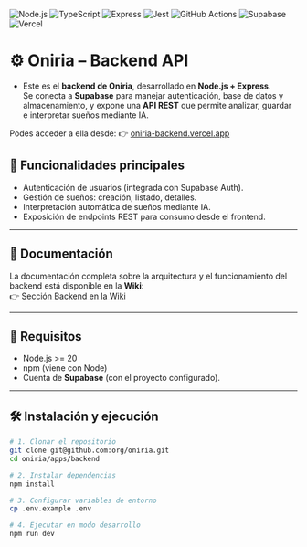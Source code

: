 ![Node.js](https://img.shields.io/badge/Node.js-20.x-green?logo=node.js&logoColor=white)
![TypeScript](https://img.shields.io/badge/TypeScript-5.x-blue?logo=typescript&logoColor=white)
![Express](https://img.shields.io/badge/Express.js-4.x-lightgrey?logo=express&logoColor=black)
![Jest](https://img.shields.io/badge/Jest-29.x-C21325?logo=jest&logoColor=white)
![GitHub Actions](https://img.shields.io/badge/GitHub%20Actions-CI/CD-2088FF?logo=githubactions&logoColor=white)
![Supabase](https://img.shields.io/badge/Supabase-DB-3ECF8E?logo=supabase&logoColor=white)
![Vercel](https://img.shields.io/badge/Vercel-Hosting-black?logo=vercel&logoColor=white)

# ⚙️ Oniria – Backend API

- Este es el **backend de Oniria**, desarrollado en **Node.js + Express**.  
Se conecta a **Supabase** para manejar autenticación, base de datos y almacenamiento, y expone una **API REST** que permite analizar, guardar e interpretar sueños mediante IA.  

Podes acceder a ella desde: 👉 [oniria-backend.vercel.app](https://oniria-backend.vercel.app) 

## 🚀 Funcionalidades principales
- Autenticación de usuarios (integrada con Supabase Auth).  
- Gestión de sueños: creación, listado, detalles.  
- Interpretación automática de sueños mediante IA.  
- Exposición de endpoints REST para consumo desde el frontend.  

---

## 📖 Documentación

La documentación completa sobre la arquitectura y el funcionamiento del backend está disponible en la **Wiki**:  
👉 [Sección Backend en la Wiki](../../wiki/Backend)

---

## 🔧 Requisitos
- Node.js >= 20  
- npm (viene con Node)  
- Cuenta de **Supabase** (con el proyecto configurado).  

---

## 🛠️ Instalación y ejecución

```bash
# 1. Clonar el repositorio
git clone git@github.com:org/oniria.git
cd oniria/apps/backend

# 2. Instalar dependencias
npm install

# 3. Configurar variables de entorno
cp .env.example .env

# 4. Ejecutar en modo desarrollo
npm run dev
```

